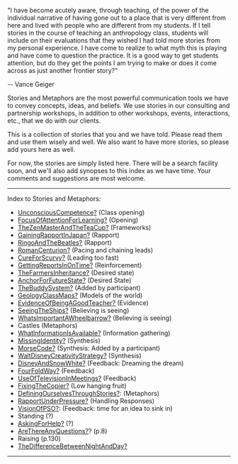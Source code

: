 <div id="wikitext">

<div style="display: none;">

Summary:a list of stories and metaphors used in teaching consulting
skills Parent:(Consulting.)<span
class="wikiword">[ChangeManagement](http://wiki.tamouse.org?n=Consulting.ChangeManagement?action=print)</span>
<span
class="wikiword">[IncludeMe](http://wiki.tamouse.org?n=Consulting.IncludeMe?action=edit)[?](http://wiki.tamouse.org?n=Consulting.IncludeMe?action=edit)</span>:[ChangeManagement](http://wiki.tamouse.org?n=Consulting.ChangeManagement?action=print)
Categories:[Links](http://wiki.tamouse.org?n=Category.Links),[Collections](http://wiki.tamouse.org?n=Category.Collections)
Tags: change management, consulting skill, stories, metaphors

</div>

<div class="vspace">

</div>

<div class="round lrindent quote">

"I have become acutely aware, through teaching, of the power of the
individual narrative of having gone out to a place that is very
different from here and lived with people who are different from my
students. If I tell stories in the course of teaching an anthropology
class, students will include on their evaluations that they wished I had
told more stories from my personal experience. I have come to realize to
what myth this is playing and have come to question the practice. It is
a good way to get students attention, but do they get the points I am
trying to make or does it come across as just another frontier story?"

-- Vance Geiger

</div>

<span id="excerpt"></span> Stories and Metaphors are the most powerful
communication tools we have to convey concepts, ideas, and beliefs. We
use stories in our consulting and partnership workshops, in addition to
other workshops, events, interactions, etc., that we do with our
clients. <span id="excerptend"></span>

This is a collection of stories that you and we have told. Please read
them and use them wisely and well. We also want to have more stories, so
please add yours here as well.

For now, the stories are simply listed here. There will be a search
facility soon, and we'll also add synopses to this index as we have
time. Your comments and suggestions are most welcome.

<div class="vspace">

</div>

------------------------------------------------------------------------

Index to Stories and Metaphors:

<div class="vspace">

</div>

-   <span
    class="wikiword">[UnconsciousCompetence](http://wiki.tamouse.org?n=Consulting.UnconsciousCompetence?action=edit)[?](http://wiki.tamouse.org?n=Consulting.UnconsciousCompetence?action=edit)</span>
    (Class opening)
-   <span
    class="wikiword">[FocusOfAttentionForLearning](http://wiki.tamouse.org?n=Consulting.FocusOfAttentionForLearning?action=edit)[?](http://wiki.tamouse.org?n=Consulting.FocusOfAttentionForLearning?action=edit)</span>
    (Opening)
-   <span
    class="wikiword">[TheZenMasterAndTheTeaCup](http://wiki.tamouse.org?n=Consulting.TheZenMasterAndTheTeaCup?action=edit)[?](http://wiki.tamouse.org?n=Consulting.TheZenMasterAndTheTeaCup?action=edit)</span>
    (Frameworks)
-   <span
    class="wikiword">[GainingRapportInJapan](http://wiki.tamouse.org?n=Consulting.GainingRapportInJapan?action=edit)[?](http://wiki.tamouse.org?n=Consulting.GainingRapportInJapan?action=edit)</span>
    (Rapport)
-   <span
    class="wikiword">[RingoAndTheBeatles](http://wiki.tamouse.org?n=Consulting.RingoAndTheBeatles?action=edit)[?](http://wiki.tamouse.org?n=Consulting.RingoAndTheBeatles?action=edit)</span>
    (Rapport)
-   <span
    class="wikiword">[RomanCenturion](http://wiki.tamouse.org?n=Consulting.RomanCenturion?action=edit)[?](http://wiki.tamouse.org?n=Consulting.RomanCenturion?action=edit)</span>
    (Pacing and chaining leads)
-   <span
    class="wikiword">[CureForScurvy](http://wiki.tamouse.org?n=Consulting.CureForScurvy?action=edit)[?](http://wiki.tamouse.org?n=Consulting.CureForScurvy?action=edit)</span>
    (Leading too fast)
-   <span
    class="wikiword">[GettingReportsInOnTime](http://wiki.tamouse.org?n=Consulting.GettingReportsInOnTime?action=edit)[?](http://wiki.tamouse.org?n=Consulting.GettingReportsInOnTime?action=edit)</span>
    (Reinforcement)
-   <span
    class="wikiword">[TheFarmersInheritance](http://wiki.tamouse.org?n=Consulting.TheFarmersInheritance?action=edit)[?](http://wiki.tamouse.org?n=Consulting.TheFarmersInheritance?action=edit)</span>
    (Desired state)
-   <span
    class="wikiword">[AnchorForFutureState](http://wiki.tamouse.org?n=Consulting.AnchorForFutureState?action=edit)[?](http://wiki.tamouse.org?n=Consulting.AnchorForFutureState?action=edit)</span>
    (Desired State)
-   <span
    class="wikiword">[TheBuddySystem](http://wiki.tamouse.org?n=Consulting.TheBuddySystem?action=edit)[?](http://wiki.tamouse.org?n=Consulting.TheBuddySystem?action=edit)</span>
    (Added by participant)
-   <span
    class="wikiword">[GeologyClassMaps](http://wiki.tamouse.org?n=Consulting.GeologyClassMaps?action=edit)[?](http://wiki.tamouse.org?n=Consulting.GeologyClassMaps?action=edit)</span>
    (Models of the world)
-   <span
    class="wikiword">[EvidenceOfBeingAGoodTeacher](http://wiki.tamouse.org?n=Consulting.EvidenceOfBeingAGoodTeacher?action=edit)[?](http://wiki.tamouse.org?n=Consulting.EvidenceOfBeingAGoodTeacher?action=edit)</span>
    (Evidence)
-   <span
    class="wikiword">[SeeingTheShips](http://wiki.tamouse.org?n=Consulting.SeeingTheShips?action=edit)[?](http://wiki.tamouse.org?n=Consulting.SeeingTheShips?action=edit)</span>
    (Believing is seeing)
-   <span
    class="wikiword">[WhatsImportantAWheelbarrow](http://wiki.tamouse.org?n=Consulting.WhatsImportantAWheelbarrow?action=edit)[?](http://wiki.tamouse.org?n=Consulting.WhatsImportantAWheelbarrow?action=edit)</span>
    (Believing is seeing)
-   Castles (Metaphors)
-   <span
    class="wikiword">[WhatInformationIsAvailable](http://wiki.tamouse.org?n=Consulting.WhatInformationIsAvailable?action=edit)[?](http://wiki.tamouse.org?n=Consulting.WhatInformationIsAvailable?action=edit)</span>
    (Information gathering)
-   <span
    class="wikiword">[MissingIdentity](http://wiki.tamouse.org?n=Consulting.MissingIdentity?action=edit)[?](http://wiki.tamouse.org?n=Consulting.MissingIdentity?action=edit)</span>
    (Synthesis)
-   <span
    class="wikiword">[MorseCode](http://wiki.tamouse.org?n=Consulting.MorseCode?action=edit)[?](http://wiki.tamouse.org?n=Consulting.MorseCode?action=edit)</span>
    (Synthesis: Added by a participant)
-   <span
    class="wikiword">[WaltDisneyCreativityStrategy](http://wiki.tamouse.org?n=Consulting.WaltDisneyCreativityStrategy?action=edit)[?](http://wiki.tamouse.org?n=Consulting.WaltDisneyCreativityStrategy?action=edit)</span>
    (Synthesis)
-   <span
    class="wikiword">[DisneyAndSnowWhite](http://wiki.tamouse.org?n=Consulting.DisneyAndSnowWhite?action=edit)[?](http://wiki.tamouse.org?n=Consulting.DisneyAndSnowWhite?action=edit)</span>
    (Feedback: Dreaming the dream)
-   <span
    class="wikiword">[FourFoldWay](http://wiki.tamouse.org?n=Consulting.FourFoldWay?action=edit)[?](http://wiki.tamouse.org?n=Consulting.FourFoldWay?action=edit)</span>
    (Feedback)
-   <span
    class="wikiword">[UseOfTelevisionInMeetings](http://wiki.tamouse.org?n=Consulting.UseOfTelevisionInMeetings?action=edit)[?](http://wiki.tamouse.org?n=Consulting.UseOfTelevisionInMeetings?action=edit)</span>
    (Feedback)
-   <span
    class="wikiword">[FixingTheCopier](http://wiki.tamouse.org?n=Consulting.FixingTheCopier?action=edit)[?](http://wiki.tamouse.org?n=Consulting.FixingTheCopier?action=edit)</span>
    (Low hanging fruit)
-   <span
    class="wikiword">[DefiningOurselvesThroughStories](http://wiki.tamouse.org?n=Consulting.DefiningOurselvesThroughStories?action=edit)[?](http://wiki.tamouse.org?n=Consulting.DefiningOurselvesThroughStories?action=edit)</span>:
    (Metaphors)
-   <span
    class="wikiword">[RapportUnderPressure](http://wiki.tamouse.org?n=Consulting.RapportUnderPressure?action=edit)[?](http://wiki.tamouse.org?n=Consulting.RapportUnderPressure?action=edit)</span>
    (Handling Responses)
-   <span
    class="wikiword">[VisionOfPSO](http://wiki.tamouse.org?n=Consulting.VisionOfPSO?action=edit)[?](http://wiki.tamouse.org?n=Consulting.VisionOfPSO?action=edit)</span>:
    (Feedback: time for an idea to sink in)
-   Standing (?)
-   <span
    class="wikiword">[AskingForHelp](http://wiki.tamouse.org?n=Consulting.AskingForHelp?action=edit)[?](http://wiki.tamouse.org?n=Consulting.AskingForHelp?action=edit)</span>
    (?)
-   <span
    class="wikiword">[AreThereAnyQuestions](http://wiki.tamouse.org?n=Consulting.AreThereAnyQuestions?action=edit)[?](http://wiki.tamouse.org?n=Consulting.AreThereAnyQuestions?action=edit)</span>?
    (p.8)
-   Raising (p.130)
-   <span
    class="wikiword">[TheDifferenceBetweenNightAndDay](http://wiki.tamouse.org?n=Consulting.TheDifferenceBetweenNightAndDay?action=edit)[?](http://wiki.tamouse.org?n=Consulting.TheDifferenceBetweenNightAndDay?action=edit)</span>

<div class="vspace">

</div>

------------------------------------------------------------------------

<div class="vspace">

</div>

</div>
